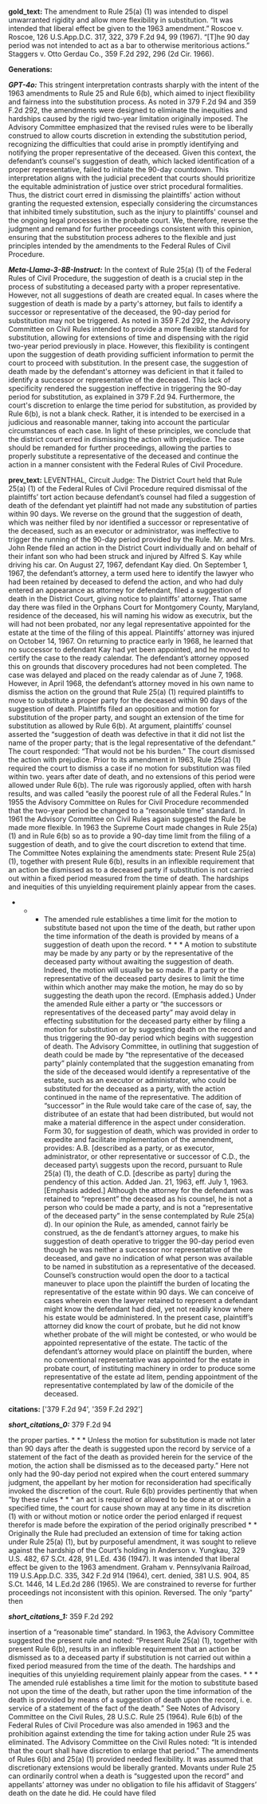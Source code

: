 **gold_text:**
The amendment to Rule 25(a) (1) was intended to dispel unwarranted rigidity and allow more
flexibility in substitution. “It was intended that liberal effect be given to the 1963 amendment.”
Roscoe v. Roscoe, 126 U.S.App.D.C. 317, 322, 379 F.2d 94, 99 (1967). “[T]he 90 day period was not
intended to act as a bar to otherwise meritorious actions.” Staggers v. Otto Gerdau Co., 359 F.2d
292, 296 (2d Cir. 1966).

**Generations:**


***GPT-4o:***
This stringent interpretation contrasts sharply with the intent of the 1963 amendments to Rule 25
and Rule 6(b), which aimed to inject flexibility and fairness into the substitution process. As
noted in 379 F.2d 94 and 359 F.2d 292, the amendments were designed to eliminate the inequities and
hardships caused by the rigid two-year limitation originally imposed. The Advisory Committee
emphasized that the revised rules were to be liberally construed to allow courts discretion in
extending the substitution period, recognizing the difficulties that could arise in promptly
identifying and notifying the proper representative of the deceased.   Given this context, the
defendant’s counsel's suggestion of death, which lacked identification of a proper representative,
failed to initiate the 90-day countdown. This interpretation aligns with the judicial precedent that
courts should prioritize the equitable administration of justice over strict procedural formalities.
Thus, the district court erred in dismissing the plaintiffs' action without granting the requested
extension, especially considering the circumstances that inhibited timely substitution, such as the
injury to plaintiffs' counsel and the ongoing legal processes in the probate court.  We, therefore,
reverse the judgment and remand for further proceedings consistent with this opinion, ensuring that
the substitution process adheres to the flexible and just principles intended by the amendments to
the Federal Rules of Civil Procedure.

***Meta-Llama-3-8B-Instruct:***
  In the context of Rule 25(a) (1) of the Federal Rules of Civil Procedure, the suggestion of death
is a crucial step in the process of substituting a deceased party with a proper representative.
However, not all suggestions of death are created equal. In cases where the suggestion of death is
made by a party's attorney, but fails to identify a successor or representative of the deceased, the
90-day period for substitution may not be triggered.  As noted in 359 F.2d 292, the Advisory
Committee on Civil Rules intended to provide a more flexible standard for substitution, allowing for
extensions of time and dispensing with the rigid two-year period previously in place. However, this
flexibility is contingent upon the suggestion of death providing sufficient information to permit
the court to proceed with substitution.  In the present case, the suggestion of death made by the
defendant's attorney was deficient in that it failed to identify a successor or representative of
the deceased. This lack of specificity rendered the suggestion ineffective in triggering the 90-day
period for substitution, as explained in 379 F.2d 94.  Furthermore, the court's discretion to
enlarge the time period for substitution, as provided by Rule 6(b), is not a blank check. Rather, it
is intended to be exercised in a judicious and reasonable manner, taking into account the particular
circumstances of each case.  In light of these principles, we conclude that the district court erred
in dismissing the action with prejudice. The case should be remanded for further proceedings,
allowing the parties to properly substitute a representative of the deceased and continue the action
in a manner consistent with the Federal Rules of Civil Procedure.

**prev_text:**
LEVENTHAL, Circuit Judge: The District Court held that Rule 25(a) (1) of the Federal Rules of Civil
Procedure required dismissal of the plaintiffs’ tort action because defendant’s counsel had filed a
suggestion of death of the defendant yet plaintiff had not made any substitution of parties within
90 days. We reverse on the ground that the suggestion of death, which was neither filed by nor
identified a successor or representative of the deceased, such as an executor or administrator, was
ineffective to trigger the running of the 90-day period provided by the Rule. Mr. and Mrs. John
Rende filed an action in the District Court individually and on behalf of their infant son who had
been struck and injured by Alfred S. Kay while driving his car. On August 27, 1967, defendant Kay
died. On September 1, 1967, the defendant’s attorney, a term used here to identify the lawyer who
had been retained by deceased to defend the action, and who had duly entered an appearance as
attorney for defendant, filed a suggestion of death in the District Court, giving notice to
plaintiffs’ attorney. That same day there was filed in the Orphans Court for Montgomery County,
Maryland, residence of the deceased, his will naming his widow as executrix, but the will had not
been probated, nor any legal representative appointed for the estate at the time of the filing of
this appeal. Plaintiffs’ attorney was injured on October 14, 1967. On returning to practice early in
1968, he learned that no successor to defendant Kay had yet been appointed, and he moved to certify
the case to the ready calendar. The defendant’s attorney opposed this on grounds that discovery
procedures had not been completed. The case was delayed and placed on the ready calendar as of June
7, 1968. However, in April 1968, the defendant’s attorney moved in his own name to dismiss the
action on the ground that Rule 25(a) (1) required plaintiffs to move to substitute a proper party
for the deceased within 90 days of the suggestion of death. Plaintiffs filed an opposition and
motion for substitution of the proper party, and sought an extension of the time for substitution as
allowed by Rule 6(b). At argument, plaintiffs’ counsel asserted the “suggestion of death was
defective in that it did not list the name of the proper party; that is the legal representative of
the defendant.” The court responded: “That would not be his burden.” The court dismissed the action
with prejudice. Prior to its amendment in 1963, Rule 25(a) (1) required the court to dismiss a case
if no motion for substitution was filed within two. years after date of death, and no extensions of
this period were allowed under Rule 6(b). The rule was rigorously applied, often with harsh results,
and was called “easily the poorest rule of all the Federal Rules.” In 1955 the Advisory Committee on
Rules for Civil Procedure recommended that the two-year period be changed to a “reasonable time”
standard. In 1961 the Advisory Committee on Civil Rules again suggested the Rule be made more
flexible. In 1963 the Supreme Court made changes in Rule 25(a) (1) and in Rule 6(b) so as to provide
a 90-day time limit from the filing of a suggestion of death, and to give the court discretion to
extend that time. The Committee Notes explaining the amendments state: Present Rule 25(a) (1),
together with present Rule 6(b), results in an inflexible requirement that an action be dismissed as
to a deceased party if substitution is not carried out within a fixed period measured from the time
of death. The hardships and inequities of this unyielding requirement plainly appear from the cases.
* * * The amended rule establishes a time limit for the motion to substitute based not upon the time
of the death, but rather upon the time information of the death is provided by means of a suggestion
of death upon the record. * * * A motion to substitute may be made by any party or by the
representative of the deceased party without awaiting the suggestion of death. Indeed, the motion
will usually be so made. If a party or the representative of the deceased party desires to limit the
time within which another may make the motion, he may do so by suggesting the death upon the record.
(Emphasis added.) Under the amended Rule either a party or “the successors or representatives of the
deceased party” may avoid delay in effecting substitution for the deceased party either by filing a
motion for substitution or by suggesting death on the record and thus triggering the 90-day period
which begins with suggestion of death. The Advisory Committee, in outlining that suggestion of death
could be made by “the representative of the deceased party” plainly contemplated that the suggestion
emanating from the side of the deceased would identify a representative of the estate, such as an
executor or administrator, who could be substituted for the deceased as a party, with the action
continued in the name of the representative. The addition of “successor” in the Rule would take care
of the case of, say, the distributee of an estate that had been distributed, but would not make a
material difference in the aspect under consideration. Form 30, for suggestion of death, which was
provided in order to expedite and facilitate implementation of the amendment, provides: A.B.
[described as a party, or as executor, administrator, or other representative or successor of C.D.,
the deceased party\ suggests upon the record, pursuant to Rule 25(a) (1), the death of C.D.
[describe as party] during the pendency of this action. Added Jan. 21, 1963, eff. July 1, 1963.
[Emphasis added.] Although the attorney for the defendant was retained to “represent” the deceased
as his counsel, he is not a person who could be made a party, and is not a “representative of the
deceased party” in the sense contemplated by Rule 25(a) d). In our opinion the Rule, as amended,
cannot fairly be construed, as the de fendant’s attorney argues, to make his suggestion of death
operative to trigger the 90-day period even though he was neither a successor nor representative of
the deceased, and gave no indication of what person was available to be named in substitution as a
representative of the deceased. Counsel’s construction would open the door to a tactical maneuver to
place upon the plaintiff the burden of locating the representative of the estate within 90 days. We
can conceive of cases wherein even the lawyer retained to represent a defendant might know the
defendant had died, yet not readily know where his estate would be administered. In the present
case, plaintiff’s attorney did know the court of probate, but he did not know whether probate of the
will might be contested, or who would be appointed representative of the estate. The tactic of the
defendant’s attorney would place on plaintiff the burden, where no conventional representative was
appointed for the estate in probate court, of instituting machinery in order to produce some
representative of the estate ad litem, pending appointment of the representative contemplated by law
of the domicile of the deceased.

**citations:** ['379 F.2d 94', '359 F.2d 292']

***short_citations_0:*** 379 F.2d 94

the proper parties. * * * Unless the motion for substitution is made not later than 90 days after the death is suggested upon the record by service of a statement of the fact of the death as provided herein for the service of the motion, the action shall be dismissed as to the deceased party.” Here not only had the 90-day period not expired when the court entered summary judgment, the appellant by her motion for reconsideration had specifically invoked the discretion of the court. Rule 6(b) provides pertinently that when “by these rules * * * an act is required or allowed to be done at or within a specified time, the court for cause shown may at any time in its discretion (1) with or without motion or notice order the period enlarged if request therefor is made before the expiration of the period originally prescribed * * Originally the Rule had precluded an extension of time for taking action under Rule 25(a) (1), but by purposeful amendment, it was sought to relieve against the hardship of the Court’s holding in Anderson v. Yungkau, 329 U.S. 482, 67 S.Ct. 428, 91 L.Ed. 436 (1947). It was intended that liberal effect be given to the 1963 amendment. Graham v. Pennsylvania Railroad, 119 U.S.App.D.C. 335, 342 F.2d 914 (1964), cert. denied, 381 U.S. 904, 85 S.Ct. 1446, 14 L.Ed.2d 286 (1965). We are constrained to reverse for further proceedings not inconsistent with this opinion. Reversed. The only “party” then

***short_citations_1:*** 359 F.2d 292

insertion of a “reasonable time” standard. In 1963, the Advisory Committee suggested the present rule and noted: “Present Rule 25(a) (1), together with present Rule 6(b), results in an inflexible requirement that an action be dismissed as to a deceased party if substitution is not carried out within a fixed period measured from the time of the death. The hardships and inequities of this unyielding requirement plainly appear from the cases. * * * The amended rulé establishes a time limit for the motion to substitute based not upon the time of the death, but rather upon the time information of the death is provided by means of a suggestion of death upon the record, i. e. service of a statement of the fact of the death.” See Notes of Advisory Committee on the Civil Rules, 28 U.S.C. Rule 25 (1964). Rule 6(b) of the Federal Rules of Civil Procedure was also amended in 1963 and the prohibition against extending the time for taking action under Rule 25 was eliminated. The Advisory Committee on the Civil Rules noted: “It is intended that the court shall have discretion to enlarge that period.” The amendments of Rules 6(b) and 25(a) (1) provided needed flexibility. It was assumed that discretionary extensions would be liberally granted. Movants under Rule 25 can ordinarily control when a death is “suggested upon the record” and appellants’ attorney was under no obligation to file his affidavit of Staggers’ death on the date he did. He could have filed


